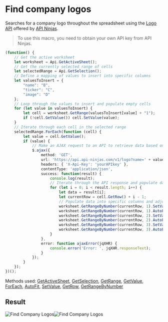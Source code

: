 # Find company logos

Searches for a company logo throughout the spreadsheet using the [Logo API](https://api-ninjas.com/api/logo) offered by [API Ninjas](https://api-ninjas.com).

> To use this macro, you need to obtain your own API key from API Ninjas.

<!-- This code snippet is shown in the screenshot. -->

<!-- eslint-skip -->

```ts
(function() {
    // Get the active worksheet
    let worksheet = Api.GetActiveSheet();
    // Get the currently selected range of cells
    let selectedRange = Api.GetSelection();
    // Define a mapping of values to insert into specific columns
    let valuesToInsert = {
        "name": "B",
        "ticker": "C",
        "image": "D"
    };
    // Loop through the values to insert and populate empty cells
    for (let value in valuesToInsert) {
        let cell = worksheet.GetRange(valuesToInsert[value] + "1");
        if (!cell.GetValue()) cell.SetValue(value);
    } 
    // Iterate through each cell in the selected range
    selectedRange.ForEach(function (cell) {
        let value = cell.GetValue();
        if (value) {
            // Make an AJAX request to an API to retrieve data based on the cell value
            $.ajax({
                method: 'GET',
                url: 'https://api.api-ninjas.com/v1/logo?name=' + value,
                headers: { 'X-Api-Key': 'yourAPIkey' },
                contentType: 'application/json',
                success: function(result) {
                    console.log(result);
                    // Iterate through the API response and populate data into specific columns
                    for (let i = 0; i < result.length; i++) {
                        let data = result[i];
                        let currentRow = cell.GetRow() + i - 1;
                        // Populate data into specific columns and adjust column width
                        worksheet.GetRangeByNumber(currentRow, 1).SetValue(data.name);
                        worksheet.GetRangeByNumber(currentRow, 1).AutoFit(false, true);
                        worksheet.GetRangeByNumber(currentRow, 2).SetValue(data.ticker);
                        worksheet.GetRangeByNumber(currentRow, 2).AutoFit(false, true);
                        worksheet.GetRangeByNumber(currentRow, 3).SetValue(data.image);
                        worksheet.GetRangeByNumber(currentRow, 3).AutoFit(false, true);
                    }
                },
                error: function ajaxError(jqXHR) {
                    console.error('Error: ', jqXHR.responseText);
                }
            });
        }
    });
})();
```

Methods used: [GetActiveSheet](../../../../office-api/usage-api/spreadsheet-api/Api/Methods/GetActiveSheet.md), [GetSelection](../../../../office-api/usage-api/spreadsheet-api/Api/Methods/GetSelection.md), [GetRange](../../../../office-api/usage-api/spreadsheet-api/ApiWorksheet/Methods/GetRange.md), [GetValue](../../../../office-api/usage-api/spreadsheet-api/ApiRange/Methods/GetValue.md), [ForEach](../../../../office-api/usage-api/spreadsheet-api/ApiRange/Methods/ForEach.md), [AutoFit](../../../../office-api/usage-api/spreadsheet-api/ApiRange/Methods/AutoFit.md), [SetValue](../../../../office-api/usage-api/spreadsheet-api/ApiRange/Methods/SetValue.md), [GetRow](../../../../office-api/usage-api/spreadsheet-api/ApiRange/Methods/GetRow.md), [GetRangeByNumber](../../../../office-api/usage-api/spreadsheet-api/ApiWorksheet/Methods/GetRangeByNumber.md)

## Result

<!-- imgpath -->

![Find Company Logos](/assets/images/plugins/find-company-logos.png#gh-light-mode-only)![Find Company Logos](/assets/images/plugins/find-company-logos.dark.png#gh-dark-mode-only)
